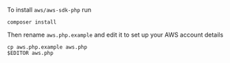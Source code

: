 To install `aws/aws-sdk-php` run

    composer install

Then rename `aws.php.example` and edit it to set up your AWS account details

    cp aws.php.example aws.php
    $EDITOR aws.php
